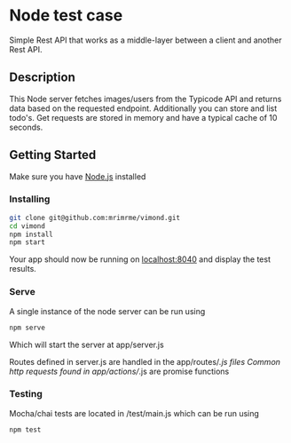 # Node test case

Simple Rest API that works as a middle-layer between a client and another Rest API.

## Description

This Node server fetches images/users from the Typicode API and returns data based on the requested endpoint.
Additionally you can store and list todo's.
Get requests are stored in memory and have a typical cache of 10 seconds.

## Getting Started

Make sure you have [Node.js](http://nodejs.org/) installed

### Installing

```sh
git clone git@github.com:mrimrme/vimond.git
cd vimond
npm install
npm start
```

Your app should now be running on [localhost:8040](http://localhost:8040/) and display the test results.

### Serve

A single instance of the node server can be run using
```sh
npm serve
```
Which will start the server at app/server.js

Routes defined in server.js are handled in the app/routes/*.js files
Common http requests found in app/actions/*.js are promise functions 

### Testing

Mocha/chai tests are located in /test/main.js which can be run using

```sh
npm test
```
